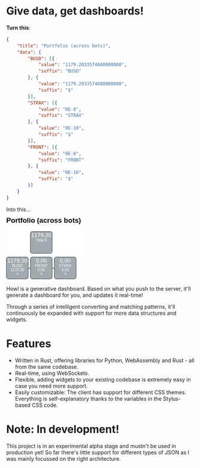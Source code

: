 # Give data, get dashboards!

**Turn this**:

```json
{
	"title": "Portfolio (across bots)",
	"data": {
		"BUSD": [{
			"value": "1179.2033574600000000",
			"suffix": "BUSD"
		}, {
			"value": "1179.2033574600000000",
			"suffix": "$"
		}],
		"STRAX": [{
			"value": "0E-8",
			"suffix": "STRAX"
		}, {
			"value": "0E-16",
			"suffix": "$"
		}],
		"FRONT": [{
			"value": "0E-8",
			"suffix": "FRONT"
		}, {
			"value": "0E-16",
			"suffix": "$"
		}]
	}
}
```

Into this...

![Portfolio listing from dashboard](extras/report_demo.png)

Howl is a generative dashboard. Based on what you push to the server, it'll generate a dashboard for you, and updates it real-time!

Through a series of intelligent converting and matching patterns, it'll continuously be expanded with support for more data structures and widgets. 

# Features

 - Written in Rust, offering libraries for Python, WebAssembly and Rust - all from the same codebase.
 - Real-time, using WebSockets.
 - Flexible, adding widgets to your existing codebase is extremely easy in case you need more support.
 - Easily customizable: The client has support for different CSS themes. Everything is self-explanatory thanks to the variables in the Stylus-based CSS code.
 

# Note: In development!

This project is in an experimental alpha stage and mustn't be used in production yet! So far there's little support for different types of JSON as I was mainly focussed on the right architecture.